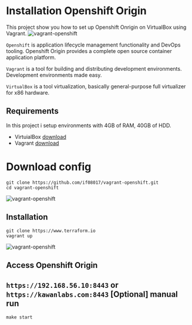 Installation Openshift Origin
===

This project show you how to set up Openshift Onrigin on VirtualBox using Vagrant.
![vagrant-openshift](http://www.kawanlabs.com/images/public/openshift-origin.png)

`Openshift` is application lifecycle management functionality and DevOps tooling. Openshift Origin provides a complete open source container application platform.

`Vagrant` is a tool for building and distributing development environments. Development environments made easy.

`VirtualBox` is a tool virtualization, basically general-purpose full virtualizer for x86 hardware.

Requirements
---
In this project i setup environments with 4GB of RAM, 40GB of HDD.
- VirtuialBox [download](https://www.virtualbox.org/wiki/Downloads)
- Vagrant [download](https://www.vagrantup.com/downloads.html)

Download config
==
```
git clone https://github.com/if08017/vagrant-openshift.git
cd vagrant-openshift
```
![vagrant-openshift](http://www.kawanlabs.com/images/public/vagrant-openshift.png)

Installation
---
```
git clone https://www.terraform.io
vagrant up
```
![vagrant-openshift](http://www.kawanlabs.com/images/public/vagrant-openshift-result.png)

Access Openshift Origin
---
``
https://192.168.56.10:8443
``
or
``
https://kawanlabs.com:8443
``
[Optional] manual run
---
```
make start

```
